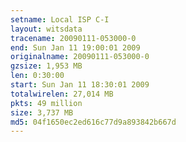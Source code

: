 ```yaml
---
setname: Local ISP C-I
layout: witsdata
tracename: 20090111-053000-0
end: Sun Jan 11 19:00:01 2009
originalname: 20090111-053000-0
gzsize: 1,953 MB
len: 0:30:00
start: Sun Jan 11 18:30:01 2009
totalwirelen: 27,014 MB
pkts: 49 million
size: 3,737 MB
md5: 04f1650ec2ed616c77d9a893842b667d
---
```

